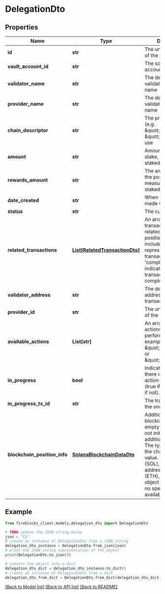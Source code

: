 # DelegationDto


## Properties

Name | Type | Description | Notes
------------ | ------------- | ------------- | -------------
**id** | **str** | The unique identifier of the staking position | 
**vault_account_id** | **str** | The source vault account to stake from | 
**validator_name** | **str** | The destination validator address name | 
**provider_name** | **str** | The destination validator provider name | 
**chain_descriptor** | **str** | The protocol identifier (e.g. \&quot;ETH\&quot;/ \&quot;SOL\&quot;) to use | 
**amount** | **str** | Amount of tokens to stake, measured in the staked asset unit. | 
**rewards_amount** | **str** | The amount staked in the position, measured in the staked asset unit. | 
**date_created** | **str** | When was the request made (ISO Date). | 
**status** | **str** | The current status. | 
**related_transactions** | [**List[RelatedTransactionDto]**](RelatedTransactionDto.md) | An array of transaction objects related to this position. Each object includes a &#39;txId&#39; representing the transaction ID and a &#39;completed&#39; boolean indicating if the transaction was completed. | 
**validator_address** | **str** | The destination address of the staking transaction. | 
**provider_id** | **str** | The unique identifier of the staking provider | 
**available_actions** | **List[str]** | An array of available actions that can be performed. for example, actions like \&quot;unstake\&quot; or \&quot;withdraw\&quot;. | 
**in_progress** | **bool** | Indicates whether there is an ongoing action for this position (true if ongoing, false if not). | 
**in_progress_tx_id** | **str** | The transaction ID of the ongoing request | [optional] 
**blockchain_position_info** | [**SolanaBlockchainDataDto**](SolanaBlockchainDataDto.md) | Additional fields per blockchain - can be empty or missing if not initialized or no additional info exists. The type depends on the chainDescriptor value. For Solana (SOL), stake account address. For Ethereum (ETH), an empty object is returned as no specific data is available. | 

## Example

```python
from fireblocks_client.models.delegation_dto import DelegationDto

# TODO update the JSON string below
json = "{}"
# create an instance of DelegationDto from a JSON string
delegation_dto_instance = DelegationDto.from_json(json)
# print the JSON string representation of the object
print(DelegationDto.to_json())

# convert the object into a dict
delegation_dto_dict = delegation_dto_instance.to_dict()
# create an instance of DelegationDto from a dict
delegation_dto_from_dict = DelegationDto.from_dict(delegation_dto_dict)
```
[[Back to Model list]](../README.md#documentation-for-models) [[Back to API list]](../README.md#documentation-for-api-endpoints) [[Back to README]](../README.md)


